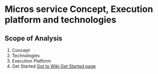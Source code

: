 # Micros service Concept, Execution platform and technologies

## Scope of Analysis
1. Concept
2. Technologies
3. Execution Platform
4. Get Started
[Got to Wiki Get Started page](https://github.com/ygo74/microsvc/wiki)
